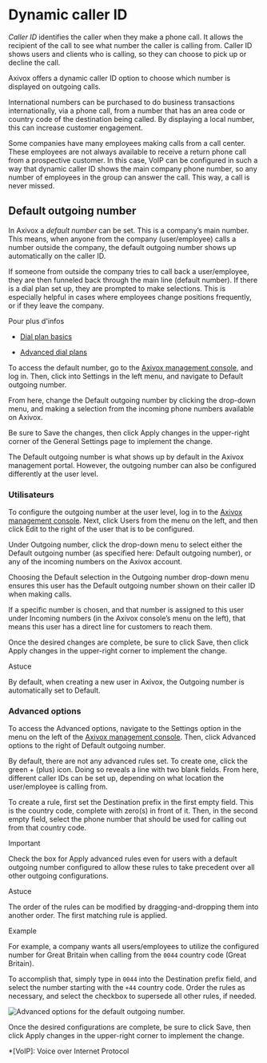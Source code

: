 # Dynamic caller ID

_Caller ID_ identifies the caller when they make a phone call. It allows the
recipient of the call to see what number the caller is calling from. Caller ID
shows users and clients who is calling, so they can choose to pick up or
decline the call.

Axivox offers a dynamic caller ID option to choose which number is displayed
on outgoing calls.

International numbers can be purchased to do business transactions
internationally, via a phone call, from a number that has an area code or
country code of the destination being called. By displaying a local number,
this can increase customer engagement.

Some companies have many employees making calls from a call center. These
employees are not always available to receive a return phone call from a
prospective customer. In this case, VoIP can be configured in such a way that
dynamic caller ID shows the main company phone number, so any number of
employees in the group can answer the call. This way, a call is never missed.

## Default outgoing number

In Axivox a _default number_ can be set. This is a company’s main number. This
means, when anyone from the company (user/employee) calls a number outside the
company, the default outgoing number shows up automatically on the caller ID.

If someone from outside the company tries to call back a user/employee, they
are then funneled back through the main line (default number). If there is a
dial plan set up, they are prompted to make selections. This is especially
helpful in cases where employees change positions frequently, or if they leave
the company.

Pour plus d'infos

  * [Dial plan basics](dial_plan_basics.html)

  * [Advanced dial plans](dial_plan_advanced.html)

To access the default number, go to the [Axivox management
console](https://manage.axivox.com), and log in. Then, click into Settings in
the left menu, and navigate to Default outgoing number.

From here, change the Default outgoing number by clicking the drop-down menu,
and making a selection from the incoming phone numbers available on Axivox.

Be sure to Save the changes, then click Apply changes in the upper-right
corner of the General Settings page to implement the change.

The Default outgoing number is what shows up by default in the Axivox
management portal. However, the outgoing number can also be configured
differently at the user level.

### Utilisateurs

To configure the outgoing number at the user level, log in to the [Axivox
management console](https://manage.axivox.com). Next, click Users from the
menu on the left, and then click Edit to the right of the user that is to be
configured.

Under Outgoing number, click the drop-down menu to select either the Default
outgoing number (as specified here: Default outgoing number), or any of the
incoming numbers on the Axivox account.

Choosing the Default selection in the Outgoing number drop-down menu ensures
this user has the Default outgoing number shown on their caller ID when making
calls.

If a specific number is chosen, and that number is assigned to this user under
Incoming numbers (in the Axivox console’s menu on the left), that means this
user has a direct line for customers to reach them.

Once the desired changes are complete, be sure to click Save, then click Apply
changes in the upper-right corner to implement the change.

Astuce

By default, when creating a new user in Axivox, the Outgoing number is
automatically set to Default.

### Advanced options

To access the Advanced options, navigate to the Settings option in the menu on
the left of the [Axivox management console](https://manage.axivox.com). Then,
click Advanced options to the right of Default outgoing number.

By default, there are not any advanced rules set. To create one, click the
green \+ (plus) icon. Doing so reveals a line with two blank fields. From
here, different caller IDs can be set up, depending on what location the
user/employee is calling from.

To create a rule, first set the Destination prefix in the first empty field.
This is the country code, complete with zero(s) in front of it. Then, in the
second empty field, select the phone number that should be used for calling
out from that country code.

Important

Check the box for Apply advanced rules even for users with a default outgoing
number configured to allow these rules to take precedent over all other
outgoing configurations.

Astuce

The order of the rules can be modified by dragging-and-dropping them into
another order. The first matching rule is applied.

Example

For example, a company wants all users/employees to utilize the configured
number for Great Britain when calling from the `0044` country code (Great
Britain).

To accomplish that, simply type in `0044` into the Destination prefix field,
and select the number starting with the `+44` country code. Order the rules as
necessary, and select the checkbox to supersede all other rules, if needed.

![Advanced options for the default outgoing
number.](../../../../_images/advanced-callerid.png)

Once the desired configurations are complete, be sure to click Save, then
click Apply changes in the upper-right corner to implement the change.

  *[VoIP]: Voice over Internet Protocol

